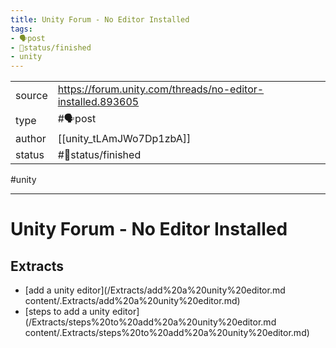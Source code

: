 ```yaml
---
title: Unity Forum - No Editor Installed
tags:
- 🗣️post
- 🚦status/finished
- unity
---
```



<table>
<tr>
<td> source </td>
<td> <a href="https://forum.unity.com/threads/no-editor-installed.893605">https://forum.unity.com/threads/no-editor-installed.893605</a> </td>
</tr>
<tr>
<td> type </td>
<td> #🗣️post </td>
</tr>
<tr>
<td> author </td>
<td> [[unity_tLAmJWo7Dp1zbA]] </td>
</tr>
<tr>
<td> status </td>
<td> #🚦status/finished </td>
</tr>
</table>

#unity 

---

# Unity Forum - No Editor Installed

## Extracts

- [add a unity editor](/Extracts/add%20a%20unity%20editor.md
content/.Extracts/add%20a%20unity%20editor.md)
- [steps to add a unity editor](/Extracts/steps%20to%20add%20a%20unity%20editor.md
content/.Extracts/steps%20to%20add%20a%20unity%20editor.md)
